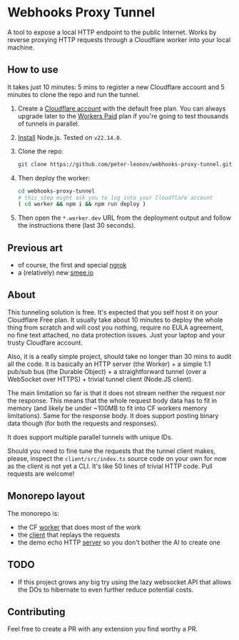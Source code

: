 # Webhooks Proxy Tunnel

A tool to expose a local HTTP endpoint to the public Internet. Works by reverse proxying HTTP requests through a Cloudflare worker into your local machine.

## How to use

It takes just 10 minutes: 5 mins to register a new Cloudflare account and 5 minutes to clone the repo and run the tunnel.

1. Create a [Cloudflare account](https://www.cloudflare.com/) with the default free plan. You can always upgrade later to the [Workers Paid](https://developers.cloudflare.com/workers/platform/pricing/) plan if you're going to test thousands of tunnels in parallel.

1. [Install](https://nodejs.org/en/download) Node.js. Tested on `v22.14.0`.

1. Clone the repo:

    ```bash
    git clone https://github.com/peter-leonov/webhooks-proxy-tunnel.git
    ```

1. Then deploy the worker:

    ```bash
    cd webhooks-proxy-tunnel
    # this step might ask you to log into your Cloudflare account
    ( cd worker && npm i && npm run deploy )
    ```

1. Then open the `*.worker.dev` URL from the deployment output and follow the instructions there (last 30 seconds).

## Previous art

* of course, the first and special [ngrok](https://ngrok.com)
* a (relatively) new [smee.io](https://smee.io)

## About

This tunneling solution is free. It's expected that you self host it on your Cloudflare Free plan. It usually take about 10 minutes to deploy the whole thing from scratch and will cost you nothing, require no EULA agreement, no fine text attached, no data protection issues. Just your laptop and your trusty Cloudfare account.

Also, it is a really simple project, should take no longer than 30 mins to audit all the code. It is basically an HTTP server (the Worker) + a simple 1:1 pub/sub bus (the Durable Object) + a straightforward tunnel (over a WebSocket over HTTPS) + trivial tunnel client (Node.JS client).

The main limitation so far is that it does not stream neither the request nor the response. This means that the whole request body data has to fit in memory (and likely be under ~100MB to fit into CF workers memory limitations). Same for the response body. It does support posting binary data though (for both the requests and responses).

It does support multiple parallel tunnels with unique IDs.

Should you need to fine tune the requests that the tunnel client makes, please, inspect the `client/src/index.ts` source code on your own for now as the client is not yet a CLI. It's like 50 lines of trivial HTTP code. Pull requests are welcome!

## Monorepo layout

The monorepo is:

* the CF [worker](./worker#readme) that does most of the work
* the [client](./client#readme) that replays the requests
* the demo echo HTTP [server](./server#readme) so you don't bother the AI to create one

## TODO

* If this project grows any big try using the lazy websocket API that allows the DOs to hibernate to even further reduce potential costs.

## Contributing

Feel free to create a PR with any extension you find worthy a PR.
